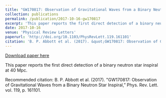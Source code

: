 ```yaml
---
title: "GW170817: Observation of Gravitational Waves from a Binary Neutron Star Inspiral"
collection: publications
permalink: /publication/2017-10-16-gw170817
excerpt: 'This paper reports the first direct detection of a binary neutron star inspiral at 40 Mpc.'
date: 2017-10-16
venue: 'Physical Review Letters'
paperurl: 'http://doi.org/10.1103/PhysRevLett.119.161101'
citation: 'B. P. Abbott et al. (2017). &quot;GW170817: Observation of Gravitational Waves from a Binary Neutron Star Inspiral,” Phys. Rev. Lett. vol. 119, p. 161101.'
---
```


<a href='http://doi.org/10.1103/PhysRevLett.119.161101'>Download paper here</a>

This paper reports the first direct detection of a binary neutron star inspiral at 40 Mpc.

Recommended citation: B. P. Abbott et al. (2017). "GW170817: Observation of Gravitational Waves from a Binary Neutron Star Inspiral,” Phys. Rev. Lett. vol. 119, p. 161101.